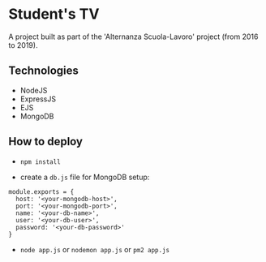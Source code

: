 # Student's TV 

A project built as part of the 'Alternanza Scuola-Lavoro' project (from 2016 to 2019). 

## Technologies

- NodeJS
- ExpressJS
- EJS
- MongoDB

## How to deploy

- `npm install`

- create a `db.js` file for MongoDB setup:

```
module.exports = {
  host: '<your-mongodb-host>',
  port: '<your-mongodb-port>',
  name: '<your-db-name>',
  user: '<your-db-user>',
  password: '<your-db-password>'
}
```

- `node app.js` or `nodemon app.js` or `pm2 app.js`
